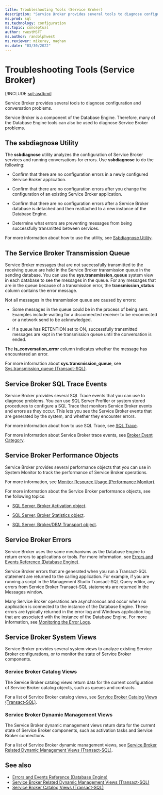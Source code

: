 ```yaml
---
title: Troubleshooting Tools (Service Broker)
description: "Service Broker provides several tools to diagnose configuration and conversation problems."
ms.prod: sql
ms.technology: configuration
ms.topic: conceptual
author: rwestMSFT
ms.author: randolphwest
ms.reviewer: mikeray, maghan
ms.date: "03/30/2022"
---
```


# Troubleshooting Tools (Service Broker)

[!INCLUDE [sql-asdbmi](../../includes/applies-to-version/sql-asdbmi.md)]

Service Broker provides several tools to diagnose configuration and conversation problems.

Service Broker is a component of the Database Engine. Therefore, many of the Database Engine tools can also be used to diagnose Service Broker problems.

## The ssbdiagnose Utility

The **ssbdiagnose** utility analyzes the configuration of Service Broker services and running conversations for errors. Use **ssbdiagnose** to do the following:

- Confirm that there are no configuration errors in a newly configured Service Broker application.

- Confirm that there are no configuration errors after you change the configuration of an existing Service Broker application.

- Confirm that there are no configuration errors after a Service Broker database is detached and then reattached to a new instance of the Database Engine.

- Determine what errors are preventing messages from being successfully transmitted between services.

For more information about how to use the utility, see [Ssbdiagnose Utility](../../tools/ssbdiagnose/ssbdiagnose-utility-service-broker.md).

## The Service Broker Transmission Queue

Service Broker messages that are not successfully transmitted to the receiving queue are held in the Service Broker transmission queue in the sending database. You can use the **sys.transmission_queue** system view in each database to see the messages in the queue. For any messages that are in the queue because of a transmission error, the **transmission_status** column contains the error message.

Not all messages in the transmission queue are caused by errors:

- Some messages in the queue could be in the process of being sent. Examples include waiting for a disconnected receiver to be reconnected or a network send to be acknowledged.

- If a queue has RETENTION set to ON, successfully transmitted messages are kept in the transmission queue until the conversation is ended.

The **is_conversation_error** column indicates whether the message has encountered an error.

For more information about **sys.transmission_queue**, see [Sys.transmission_queue (Transact-SQL)](../../relational-databases/system-catalog-views/sys-transmission-queue-transact-sql.md).

## Service Broker SQL Trace Events

Service Broker provides several SQL Trace events that you can use to diagnose problems. You can use SQL Server Profiler or system stored procedures to configure a SQL Trace that monitors Service Broker events and errors as they occur. This lets you see the Service Broker events that are generated by the system, and whether they encounter errors.

For more information about how to use SQL Trace, see [SQL Trace](../../relational-databases/sql-trace/sql-trace.md).

For more information about Service Broker trace events, see [Broker Event Category](../../relational-databases/event-classes/broker-event-category.md).

## Service Broker Performance Objects

Service Broker provides several performance objects that you can use in System Monitor to track the performance of Service Broker operations.

For more information, see [Monitor Resource Usage (Performance Monitor)](../../relational-databases/performance-monitor/monitor-resource-usage-system-monitor.md).

For more information about the Service Broker performance objects, see the following topics:

- [SQL Server, Broker Activation object](../../relational-databases/performance-monitor/sql-server-broker-activation-object.md).

- [SQL Server, Broker Statistics object](../../relational-databases/performance-monitor/sql-server-broker-statistics-object.md).

- [SQL Server, Broker/DBM Transport object](../../relational-databases/performance-monitor/sql-server-broker-dbm-transport-object.md).

## Service Broker Errors

Service Broker uses the same mechanisms as the Database Engine to return errors to applications or tools. For more information, see [Errors and Events Reference (Database Engine)](../../relational-databases/errors-events/errors-and-events-reference-database-engine.md).

Service Broker errors that are generated when you run a Transact-SQL statement are returned to the calling application. For example, if you are running a script in the Management Studio Transact-SQL Query editor, any errors from Service Broker Transact-SQL statements are returned in the Messages window.

Many Service Broker operations are asynchronous and occur when no application is connected to the instance of the Database Engine. These errors are typically returned in the error log and Windows application log that are associated with the instance of the Database Engine. For more information, see [Monitoring the Error Logs](../../tools/configuration-manager/monitoring-the-error-logs.md).

## Service Broker System Views

Service Broker provides several system views to analyze existing Service Broker configurations, or to monitor the state of Service Broker components.

### Service Broker Catalog Views

The Service Broker catalog views return data for the current configuration of Service Broker catalog objects, such as queues and contracts.

For a list of Service Broker catalog views, see [Service Broker Catalog Views (Transact-SQL)](../../relational-databases/system-catalog-views/service-broker-catalog-views-transact-sql.md).

### Service Broker Dynamic Management Views

The Service Broker dynamic management views return data for the current state of Service Broker components, such as activation tasks and Service Broker connections.

For a list of Service Broker dynamic management views, see [Service Broker Related Dynamic Management Views (Transact-SQL)](../../relational-databases/system-dynamic-management-views/service-broker-related-dynamic-management-views-transact-sql.md).

## See also

- [Errors and Events Reference (Database Engine)](../../relational-databases/errors-events/errors-and-events-reference-database-engine.md)
- [Service Broker Related Dynamic Management Views (Transact-SQL)](../../relational-databases/system-dynamic-management-views/service-broker-related-dynamic-management-views-transact-sql.md)
- [Service Broker Catalog Views (Transact-SQL)](../../relational-databases/system-catalog-views/service-broker-catalog-views-transact-sql.md)
